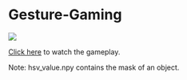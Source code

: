# Gesture-Gaming

![](https://user-images.githubusercontent.com/33444220/114317561-498d6d80-9b26-11eb-8734-2919cb531530.png)

[Click here](https://user-images.githubusercontent.com/33444220/114317468-de439b80-9b25-11eb-98bb-2a765b4438f5.mp4) to watch the gameplay.

Note: hsv_value.npy contains the mask of an object.
